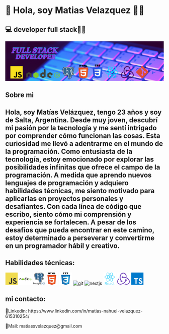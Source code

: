  <h1>👋 Hola, soy Matias Velazquez 🙋‍♂️</h1>
  <h2> 💻 developer full stack👩‍💻</h2>
<img src="./full stack developer.png" alt="" />

<h2>Sobre mi</h2>
<h2>Hola, soy Matías Velázquez, tengo 23 años y soy de Salta, Argentina. Desde muy joven, descubrí mi pasión por la tecnología y me sentí intrigado por comprender cómo funcionan las cosas. Esta curiosidad me llevó a adentrarme en el mundo de la programación.
Como entusiasta de la tecnología, estoy emocionado por explorar las posibilidades infinitas que ofrece el campo de la programación. A medida que aprendo nuevos lenguajes de programación y adquiero habilidades técnicas, me siento motivado para aplicarlas en proyectos personales y desafiantes.
Con cada línea de código que escribo, siento cómo mi comprensión y experiencia se fortalecen. A pesar de los desafíos que pueda encontrar en este camino, estoy determinado a perseverar y convertirme en un programador hábil y creativo. 
</h2>
<h2>Habilidades técnicas:</h2>
<p> <img src="https://raw.githubusercontent.com/devicons/devicon/master/icons/javascript/javascript-original.svg" alt="javascript" width="40" height="40"/> <img src="https://raw.githubusercontent.com/devicons/devicon/master/icons/nodejs/nodejs-original-wordmark.svg" alt="nodejs" width="40" height="40"/> <img src="https://raw.githubusercontent.com/devicons/devicon/master/icons/postgresql/postgresql-original-wordmark.svg" alt="postgresql" width="40" height="40"/><img src="https://raw.githubusercontent.com/devicons/devicon/master/icons/html5/html5-original-wordmark.svg" alt="html5" width="40" height="40"/> <img src="https://raw.githubusercontent.com/devicons/devicon/master/icons/css3/css3-original-wordmark.svg" alt="css3" width="40" height="40"/> <img src="https://www.vectorlogo.zone/logos/git-scm/git-scm-icon.svg" alt="git" width="40" height="40"/>  <img src="https://cdn.worldvectorlogo.com/logos/nextjs-2.svg" alt="nextjs" width="40" height="40"/> <img src="https://raw.githubusercontent.com/devicons/devicon/master/icons/react/react-original-wordmark.svg" alt="react" width="40" height="40"/> <img src="https://raw.githubusercontent.com/devicons/devicon/master/icons/redux/redux-original.svg" alt="redux" width="40" height="40"/>  <img src="https://raw.githubusercontent.com/devicons/devicon/master/icons/typescript/typescript-original.svg" alt="typescript" width="40" height="40"/> </p> 

<h2>mi contacto:</h2>
<p>📩Linkedin: https://www.linkedin.com/in/matias-nahuel-velazquez-615310254/</p>
<p>📩Mail: matiassvelazquez@gmail.com</p>

